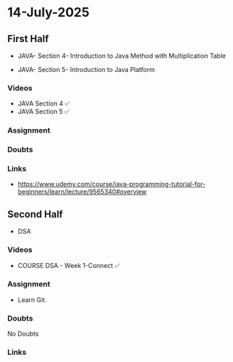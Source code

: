 # 14-July-2025

## First Half

- JAVA- Section 4- Introduction to Java Method with Multiplication Table

- JAVA- Section 5- Introduction to Java Platform

### Videos

- JAVA Section 4 ✅
- JAVA Section 5 ✅

### Assignment

### Doubts

### Links

- https://www.udemy.com/course/java-programming-tutorial-for-beginners/learn/lecture/9565340#overview

## Second Half

- DSA  

### Videos

- COURSE DSA - Week 1-Connect ✅

### Assignment

- Learn Git.

### Doubts

No Doubts

### Links

